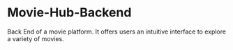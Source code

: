# Movie-Hub-Backend
Back End of a movie platform. It offers users an intuitive interface to explore a variety of movies.
